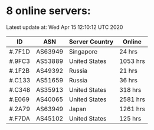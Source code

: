 # 8 online servers:

Latest update at: Wed Apr 15 12:10:12 UTC 2020

| ID | ASN | Server Country | Online |
| -- | --- | -------------- | ------ |
| #.7F1D | AS63949 | Singapore | 24 hrs |
| #.9FC3 | AS53889 | United States | 1053 hrs |
| #.1F2B | AS49392 | Russia | 21 hrs |
| #.C133 | AS51659 | Russia | 36 hrs |
| #.C348 | AS35913 | United States | 318 hrs |
| #.E069 | AS40065 | United States | 2581 hrs |
| #.2A79 | AS63949 | Japan | 1261 hrs |
| #.F7DA | AS45102 | United States | 125 hrs |

